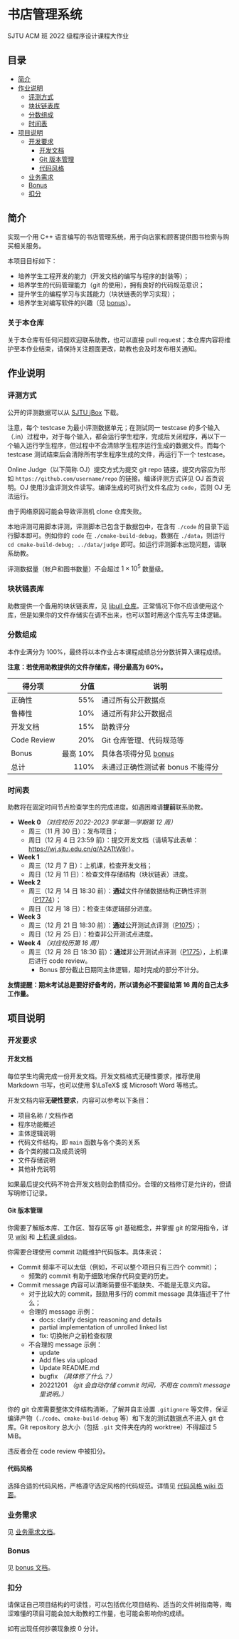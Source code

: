 # 书店管理系统

SJTU ACM 班 2022 级程序设计课程大作业

## 目录

* [简介](#简介)
* [作业说明](#作业说明)
  * [评测方式](#评测方式)
  * [块状链表库](#块状链表库)
  * [分数组成](#分数组成)
  * [时间表](#时间表)
* [项目说明](#项目说明)
  * [开发要求](#开发要求)
    * [开发文档](#开发文档)
    * [Git 版本管理](#git-版本管理)
    * [代码风格](#代码风格)
  * [业务需求](#业务需求)
  * [Bonus](#bonus)
  * [扣分](#扣分)

## 简介

实现一个用 C++ 语言编写的书店管理系统，用于向店家和顾客提供图书检索与购买相关服务。

本项目目标如下：

- 培养学生工程开发的能力（开发文档的编写与程序的封装等）；
- 培养学生的代码管理能力（git 的使用），拥有良好的代码规范意识；
- 提升学生的编程学习与实践能力（块状链表的学习实现）；
- 培养学生对编写软件的兴趣（见 [bonus](#bonus)）。

### 关于本仓库

<!-- - 本仓库中主要文件为助教提供的块状链表链接库，具体使用方式见仓库中 `lib`, `include` 及 `src` 文件夹中内容；-->
关于本仓库有任何问题欢迎联系助教，也可以直接 pull request；本仓库内容将维护至本作业结束，请保持关注题面更改，助教也会及时发布相关通知。

## 作业说明

### 评测方式

公开的评测数据可以从 [SJTU jBox](https://jbox.sjtu.edu.cn/l/b1x5MN) 下载。

注意，每个 testcase 为最小评测数据单元；在测试同一 testcase 的多个输入（.in）过程中，对于每个输入，都会运行学生程序，完成后关闭程序，再以下一个输入运行学生程序，但过程中不会清除学生程序运行生成的数据文件。而每个 testcase 测试结束后会清除所有学生程序生成的文件，再运行下一个 testcase。

Online Judge（以下简称 OJ）提交方式为提交 git repo 链接，提交内容应为形如 `https://github.com/username/repo` 的链接。编译评测方式详见 OJ 首页说明。OJ 使用沙盒评测文件读写。编译生成的可执行文件名应为 `code`，否则 OJ 无法运行。
    
由于网络原因可能会导致评测机 clone 仓库失败。

<!-- 仓库内容过大（如将解压后的数据文件或 build 内容一并放入仓库）导致的问题后果自负。（Tip：可以使用 Github 仓库加速通道链接提交作业，例如 Chrome 插件 [GitHub 加速](https://chrome.google.com/webstore/detail/github%E5%8A%A0%E9%80%9F/mfnkflidjnladnkldfonnaicljppahpg)）-->

本地评测可用脚本评测，评测脚本已包含于数据包中，在含有 `./code` 的目录下运行脚本即可。例如你的 `code` 在 `./cmake-build-debug`，数据在 `./data`，则运行 `cd cmake-build-debug; ../data/judge` 即可。如运行评测脚本出现问题，请联系助教。

评测数据量（帐户和图书数量）不会超过 $1\times10^5$ 数量级。

### 块状链表库

助教提供一个备用的块状链表库，见 [libull 仓库](https://github.com/ACMClassCourse-2022/libull)。正常情况下你不应该使用这个库，但是如果你的文件存储实在调不出来，也可以暂时用这个库先写主体逻辑。

### 分数组成

本作业满分为 100%，最终将以本作业占本课程成绩总分分数折算入课程成绩。

**注意：若使用助教提供的文件存储库，得分最高为 60%。**

| 得分项      |     分值 | 说明                              |
| ----------- | --------:| --------------------------------- |
| 正确性      |      55% | 通过所有公开数据点                |
| 鲁棒性      |      10% | 通过所有非公开数据点              |
| 开发文档    |      15% | 助教评分                          |
| Code Review |      20% | Git 仓库管理、代码规范等          |
| Bonus       | 最高 10% | 具体各项得分见 [bonus](#bonus)    |
| 总计        |     110% | 未通过正确性测试者 bonus 不能得分 |

### 时间表

助教将在固定时间节点检查学生的完成进度。如遇困难请**提前**联系助教。

- **Week 0** *（对应校历 2022-2023 学年第一学期第 12 周）*
  - 周三（11 月 30 日）：发布项目；
  - 周日（12 月 4 日 23:59 前）：提交开发文档（请填写此表单：<https://wj.sjtu.edu.cn/q/A2ATtW8r>）。
- **Week 1**
  - 周三（12 月 7 日）：上机课，检查开发文档；
  - 周日（12 月 11 日）：检查文件存储结构（块状链表）进度。
- **Week 2**
  - 周三（12 月 14 日 18:30 前）：**通过**文件存储数据结构正确性评测（[P1774](https://acm.sjtu.edu.cn/OnlineJudge/problem?problem_id=1774)）；
  - 周日（12 月 18 日）：检查主体逻辑部分进度。
- **Week 3**
  - 周三（12 月 21 日 18:30 前）：**通过**公开测试点评测（[P1075](https://acm.sjtu.edu.cn/OnlineJudge/problem?problem_id=1075)）；
  - 周日（12 月 25 日）：检查非公开测试点进度。
- **Week 4** *（对应校历第 16 周）*
  - 周三（12 月 28 日 18:30 前）：**通过**非公开测试点评测（[P1775](https://acm.sjtu.edu.cn/OnlineJudge/problem?problem_id=1775)），上机课后进行 code review。
    - Bonus 部分截止日期同主体逻辑，超时完成的部分不计分。

<!--
  - 周五 `12.31`：**通过**主体逻辑部分正确性测试
    - OJ 测试由两部分组成：[公开数据与基础鲁棒性评测 (P1075)](https://acm.sjtu.edu.cn/OnlineJudge/problem?problem_id=1075)； [里数据评测 (P1411)](https://acm.sjtu.edu.cn/OnlineJudge/problem?problem_id=1411)
    - 所有学生完成 Code Review
    - Bonus 成果展示
-->

**友情提醒：期末考试总是要好好备考的，所以请务必不要留给第 16 周的自己太多工作量。**

## 项目说明

### 开发要求

#### 开发文档

每位学生均需完成一份开发文档。开发文档格式无硬性要求，推荐使用 Markdown 书写，也可以使用 $\LaTeX$ 或 Microsoft Word 等格式。

开发文档内容**无硬性要求**，内容可以参考以下条目：

- 项目名称 / 文档作者
- 程序功能概述
- 主体逻辑说明
- 代码文件结构，即 `main` 函数与各个类的关系
- 各个类的接口及成员说明
- 文件存储说明
- 其他补充说明

如果最后提交代码不符合开发文档则会酌情扣分。合理的文档修订是允许的，但请写明修订记录。

#### Git 版本管理

你需要了解版本库、工作区、暂存区等 git 基础概念，并掌握 git 的常用指令，详见 [wiki](https://acm.sjtu.edu.cn/wiki/Programming_2022/Git) 和 [上机课 slides](https://invalid)。

你需要合理使用 commit 功能维护代码版本。具体来说：

- Commit 频率不可以太低（例如，不可以整个项目只有三四个 commit）；
  - 频繁的 commit 有助于细致地保存代码变更的历史。
- Commit message 内容可以清晰简要但不能缺失、不能是无意义内容。
  - 对于比较大的 commit，鼓励用多行的 commit message 具体描述干了什么；
  - 合理的 message 示例：
    - docs: clarify design reasoning and details
    - partial implementation of unrolled linked list
    - fix: 切换帐户之前检查权限
  - 不合理的 message 示例：
    - update
    - Add files via upload
    - Update README.md
    - bugfix *（具体修了什么？）*
    - 20221201 *（git 会自动存储 commit 时间，不用在 commit message 里说明。）*

你的 git 仓库需要整体文件结构清晰，了解并自主设置 `.gitignore` 等文件，保证编译产物（`./code`、`cmake-build-debug` 等）和下发的测试数据点不进入 git 仓库。Git repository 总大小（包括 `.git` 文件夹在内的 worktree）不得超过 5 MiB。

违反者会在 code review 中被扣分。

#### 代码风格

选择合适的代码风格，严格遵守选定风格的代码规范。详情见 [代码风格 wiki 页面](https://acm.sjtu.edu.cn/wiki/Programming_2022/%E4%BB%A3%E7%A0%81%E9%A3%8E%E6%A0%BC)。

### 业务需求

见 [业务需求文档](requirements.md)。

### Bonus

见 [bonus 文档](bonus.md)。

### 扣分

请保证自己项目结构的可读性，可以包括优化项目结构、适当的文件树指南等，晦涩难懂的项目可能会加大助教的工作量，也可能会影响你的成绩。

如有出现任何抄袭现象按 0 分计。
